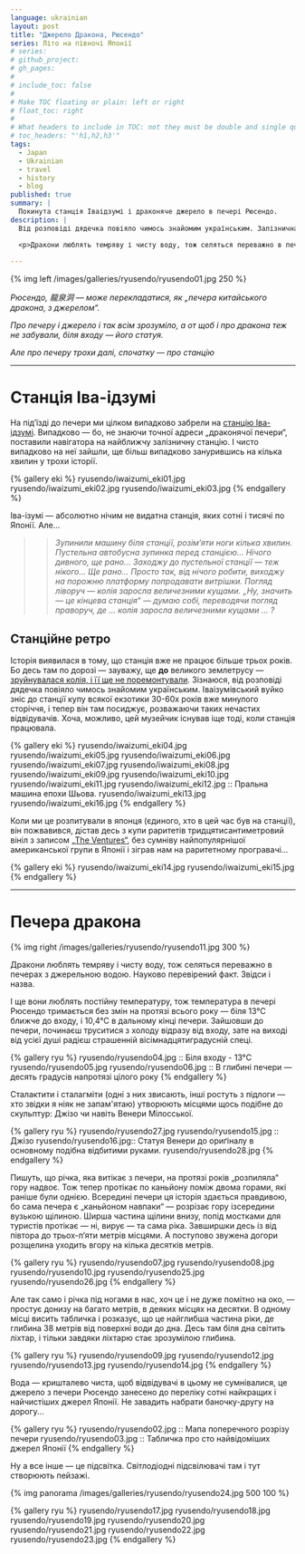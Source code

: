 ```yaml
---
language: ukrainian
layout: post
title: "Джерело Дракона, Рюсендо"
series: Літо на півночі Японії
# series: 
# github_project: 
# gh_pages:
#
# include_toc: false
#
# Make TOC floating or plain: left or right
# float_toc: right
#
# What headers to include in TOC: not they must be double and single quoted
# toc_headers: "'h1,h2,h3'"
tags:
  - Japan
  - Ukrainian
  - travel
  - history
  - blog
published: true
summary: |
  Покинута станція Іваідзумі і драконяче джерело в печері Рюсендо.
description: |
  Від розповіді дядечка повіяло чимось знайомим українським. Залізнична станція Іваізумі вже не працює більше трьох років. Ще до великого землетрусу десь по дорозі зруйнувалася колія, і її ще не поремонтували. 

  <p>Дракони люблять темряву і чисту воду, тож селяться переважно в печерах з джерельною водою. Річка, що витікає з печери, на протязі років „розпиляла“ гору надвоє і під ногами в нас, хоч і непомітно на око, простує донизу на багато метрів. Джерело, витікаюче з печери Рюсендо занесене до сотні найчистіших джерел Японії.
  
---
```


{% img left /images/galleries/ryusendo/ryusendo01.jpg 250 %}

<em> Рюсендо, 龍泉洞 &mdash; може перекладатися, як „печера китайського дракона, з джерелом“. 

Про печеру і джерело і так всім зрозуміло, а от щоб і про дракона теж не забували, біля входу &mdash; його статуя. 

Але про печеру трохи далі, спочатку &mdash; про станцію </em>

----

# Станція Іва-ідзумі

На під’їзді до печери ми цілком випадково забрели на [станцію Іва-ідзумі](https://en.wikipedia.org/wiki/Iwaizumi_Station). Випадково — бо, не знаючи точної адреси „драконячої печери“, поставили навігатора на найближчу залізничну станцію. І чисто випадково на неї зайшли, ще більш випадково занурившись на кілька хвилин у трохи історії. 

{% gallery eki %}
ryusendo/iwaizumi_eki01.jpg
ryusendo/iwaizumi_eki02.jpg
ryusendo/iwaizumi_eki03.jpg
{% endgallery %}

Іва-ізумі — абсолютно нічим не видатна станція, яких сотні і тисячі по Японії. Але… 

>> <em>Зупинили машину біля станції, розім’яти ноги кілька хвилин. Пустельна автобусна зупинка перед станцією… Нічого дивного, ще рано… Заходжу до пустельної станції — теж нікого… Ще рано… Просто так, від нічого робити, виходжу на порожню платформу попродавати витрішки. Погляд ліворуч — колія заросла величезними кущами. „Ну, значить — це кінцева станція“ — думаю собі, переводячи погляд праворуч, де … колія заросла величезними кущами … ?</em>

## Станційне ретро

Історія виявилася в тому, що станція вже не працює більше трьох років. Бо десь там по дорозі  — зауважу, ще **до** великого землетрусу — [зруйнувалася колія, і її ще не поремонтували](https://en.wikipedia.org/wiki/Iwaizumi_Line). Зізнаюся, від розповіді дядечка повіяло чимось знайомим українським. Іваізумівський вуйко зніс до станції купу всякої екзотики 30-60х років вже минулого сторіччя, і тепер він там посиджує, розважаючи таких нечастих відвідувачів. Хоча, можливо, цей музейчик існував іще тоді, коли станція працювала.

{% gallery eki %}
ryusendo/iwaizumi_eki04.jpg
ryusendo/iwaizumi_eki05.jpg
ryusendo/iwaizumi_eki06.jpg
ryusendo/iwaizumi_eki07.jpg
ryusendo/iwaizumi_eki08.jpg
ryusendo/iwaizumi_eki09.jpg
ryusendo/iwaizumi_eki10.jpg
ryusendo/iwaizumi_eki11.jpg
ryusendo/iwaizumi_eki12.jpg :: Пральна машина епохи Шьова.
ryusendo/iwaizumi_eki13.jpg
ryusendo/iwaizumi_eki16.jpg
{% endgallery %}


Коли ми це розпитували в японця (єдиного, хто в цей час був на станції), він пожвавився, дістав десь з купи раритетів тридцятисантиметровий вініл з записом [„The Ventures“](https://en.wikipedia.org/wiki/The_Ventures), без сумніву найпопулярнішої американської групи в Японії і зіграв нам на раритетному програвачі… 

{% gallery eki %}
ryusendo/iwaizumi_eki14.jpg
ryusendo/iwaizumi_eki15.jpg
{% endgallery %}

----

# Печера дракона

{% img right /images/galleries/ryusendo/ryusendo11.jpg 300 %}

Дракони люблять темряву і чисту воду, тож селяться переважно в печерах з джерельною водою. Науково перевірений факт. Звідси і назва.

І ще вони люблять постійну температуру, тож температура в печері Рюсендо тримається без змін на протязі всього року — біля 13&deg;C ближче до входу, і 10,4&deg;С в дальному кінці печери. Зайшовши до печери, починаєш труситися з холоду відразу від входу, зате на виході від усієї душі радієш страшенній вісімнадцятиградусній спеці.

{% gallery ryu %}
ryusendo/ryusendo04.jpg :: Біля входу - 13&deg;C
ryusendo/ryusendo05.jpg
ryusendo/ryusendo06.jpg :: В глибині печери &mdash; десять градусів напротязі цілого року
{% endgallery %}

Сталактити і сталагміти (одні з них звисають, інші ростуть з підлоги &mdash; хто звідки я ніяк не запам'ятаю) утворюють місцями щось подібне до скульптур: Джізо чи навіть Венери Мілосської.

{% gallery ryu %}
ryusendo/ryusendo27.jpg
ryusendo/ryusendo15.jpg :: Джізо
ryusendo/ryusendo16.jpg:: Статуя Венери до ориґіналу в основному подібна відбитими руками.
ryusendo/ryusendo28.jpg
{% endgallery %}

Пишуть, що річка, яка витікає з печери, на протязі років „розпиляла“ гору надвоє. Тож тепер протікає по каньйону поміж двома горами, які раніше були однією. Всередині печери ця історія здається правдивою, бо сама печера є „каньйоном навпаки“ — розрізає гору ізсередини вузькою щілиною. Ширша частина щілини внизу, попід мостками для туристів протікає — ні, вирує — та сама ріка. Завширшки десь із від півтора до трьох-п’яти метрів місцями. А поступово звужена догори розщелина уходить вгору на кілька десятків метрів. 

{% gallery ryu %}
ryusendo/ryusendo07.jpg
ryusendo/ryusendo08.jpg
ryusendo/ryusendo10.jpg
ryusendo/ryusendo25.jpg
ryusendo/ryusendo26.jpg
{% endgallery %}



Але так само і річка під ногами в нас, хоч це і не дуже помітно на око, — простує донизу на багато метрів, в деяких місцях на десятки. В одному місці висить табличка і розказує, що це найглибша частина ріки, де глибина 38 метрів від поверхні води до дна. Десь там біля дна світить ліхтар, і тільки завдяки ліхтарю стає зрозумілою глибина. 

{% gallery ryu %}
ryusendo/ryusendo09.jpg
ryusendo/ryusendo12.jpg
ryusendo/ryusendo13.jpg
ryusendo/ryusendo14.jpg
{% endgallery %}


Вода — кришталево чиста, щоб відвідувачі в цьому не сумнівалися, це джерело з печери Рюсендо занесено до переліку сотні найкращих і найчистіших джерел Японії. Не завадить набрати баночку-другу на дорогу...

{% gallery ryu %}
ryusendo/ryusendo02.jpg :: Мапа поперечного розрізу печери
ryusendo/ryusendo03.jpg :: Табличка про сто найвідоміших джерел Японії
{% endgallery %}

Ну а все інше — це підсвітка. Світлодіодні підсвілювачі там і тут створюють пейзажі.  

{% img panorama /images/galleries/ryusendo/ryusendo24.jpg 500 100 %}

{% gallery ryu %}
ryusendo/ryusendo17.jpg
ryusendo/ryusendo18.jpg
ryusendo/ryusendo19.jpg
ryusendo/ryusendo20.jpg
ryusendo/ryusendo21.jpg
ryusendo/ryusendo22.jpg
ryusendo/ryusendo23.jpg
{% endgallery %}
